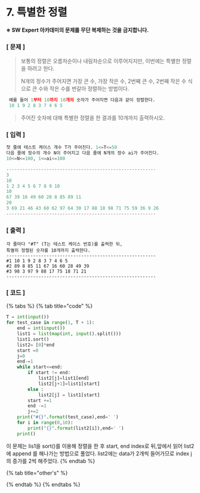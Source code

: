 # 7. 특별한 정렬

**※ SW Expert 아카데미의 문제를 무단 복제하는 것을 금지합니다.**

### \[ 문제 \]

> 보통의 정렬은 오름차순이나 내림차순으로 이루어지지만, 이번에는 특별한 정렬을 하려고 한다.  
>   
> N개의 정수가 주어지면 가장 큰 수, 가장 작은 수, 2번째 큰 수, 2번째 작은 수 식으로 큰 수와 작은 수를 번갈아 정렬하는 방법이다.

```python
 예를 들어 1부터 10까지 10개의 숫자가 주어지면 다음과 같이 정렬한다. 
 10 1 9 2 8 3 7 4 6 5
```

> 주어진 숫자에 대해 특별한 정렬을 한 결과를 10개까지 출력하시오.

### **\[ 입력 \]**

```python
첫 줄에 테스트 케이스 개수 T가 주어진다. 1<=T<=50
다음 줄에 정수의 개수 N이 주어지고 다음 줄에 N개의 정수 ai가 주어진다. 
10<=N<=100, 1<=ai<=100

-------------------------------------------------------- 
3 
10 
1 2 3 4 5 6 7 8 9 10 
10 
67 39 16 49 60 28 8 85 89 11 
20 
3 69 21 46 43 60 62 97 64 30 17 88 18 98 71 75 59 36 9 26 
--------------------------------------------------------  
```

### **\[ 출력 \]**

```text
각 줄마다 "#T" (T는 테스트 케이스 번호)를 출력한 뒤,
특별히 정렬된 숫자를 10개까지 출력한다.
-------------------------------------------------------- 
#1 10 1 9 2 8 3 7 4 6 5 
#2 89 8 85 11 67 16 60 28 49 39 
#3 98 3 97 9 88 17 75 18 71 21 
--------------------------------------------------------
```

### \[ 코드 \]

{% tabs %}
{% tab title="code" %}
```python
T = int(input())
for test_case in range(1, T + 1):	
    end = int(input())	
    list1 = list(map(int, input().split()))	
    list1.sort()	
    list2= [0]*end	
    start =0	
    j=0	
    end-=1	
    while start<=end:		
        if start != end:			
            list2[j]=list1[end]			
            list2[j+1]=list1[start]		
        else : 			
            list2[j] = list1[start]		
        start +=1		
        end -=1		
        j+=2	
    print("#{}".format(test_case),end=' ')	
    for i in range(0,10):		
        print("{}".format(list2[i]),end=' ')	
    print()
```

 이 문제는 lis1을 sort\(\)를 이용해 정렬을 한 후 start, end index로 뒤,앞에서 읽어 list2에 append 를 해나가는 방법으로 풀었다. list2에는 data가 2개씩 들어가므로 index j의 증가를 2씩 해주었다.
{% endtab %}

{% tab title="other\'s" %}

{% endtab %}
{% endtabs %}

